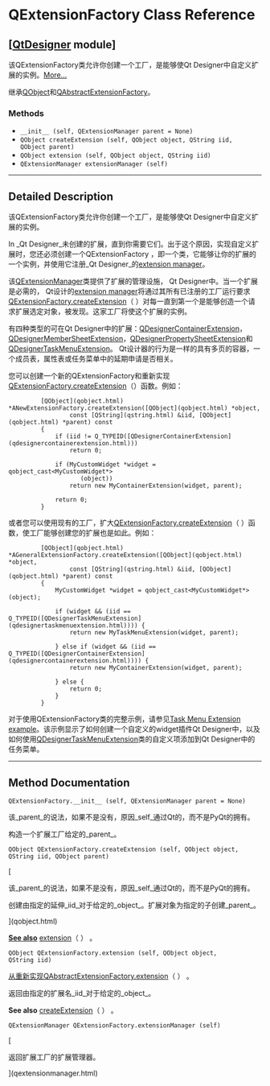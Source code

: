# QExtensionFactory Class Reference

## [[QtDesigner](index.htm) module]

该QExtensionFactory类允许你创建一个工厂，是能够使Qt Designer中自定义扩展的实例。[More...](#details)

继承[QObject](qobject.html)和[QAbstractExtensionFactory](qabstractextensionfactory.html)。

### Methods

*   `__init__ (self, QExtensionManager parent = None)`
*   `QObject createExtension (self, QObject object, QString iid, QObject parent)`
*   `QObject extension (self, QObject object, QString iid)`
*   `QExtensionManager extensionManager (self)`

* * *

## Detailed Description

该QExtensionFactory类允许你创建一个工厂，是能够使Qt Designer中自定义扩展的实例。

In _Qt Designer_未创建的扩展，直到你需要它们。出于这个原因，实现自定义扩展时，您还必须创建一个QExtensionFactory ，即一个类，它能够让你的扩展的一个实例，并使用它注册_Qt Designer_的[extension manager](qextensionmanager.html)。

该[QExtensionManager](qextensionmanager.html)类提供了扩展的管理设施， Qt Designer中。当一个扩展是必需的， Qt设计的[extension manager](qextensionmanager.html)将通过其所有已注册的工厂运行要求[QExtensionFactory.createExtension](qextensionfactory.html#createExtension)（ ）对每一直到第一个是能够创造一个请求扩展选定对象，被发现。这家工厂将使这个扩展的实例。

有四种类型的可在Qt Designer中的扩展：[QDesignerContainerExtension](qdesignercontainerextension.html)，[QDesignerMemberSheetExtension](qdesignermembersheetextension.html)，[QDesignerPropertySheetExtension](qdesignerpropertysheetextension.html)和[QDesignerTaskMenuExtension](qdesignertaskmenuextension.html)。 Qt设计器的行为是一样的具有多页的容器，一个成员表，属性表或任务菜单中的延期申请是否相关。

您可以创建一个新的QExtensionFactory和重新实现[QExtensionFactory.createExtension](qextensionfactory.html#createExtension)（）函数。例如：

```
         [QObject](qobject.html) *ANewExtensionFactory.createExtension([QObject](qobject.html) *object,
                 const [QString](qstring.html) &iid, [QObject](qobject.html) *parent) const
         {
             if (iid != Q_TYPEID([QDesignerContainerExtension](qdesignercontainerextension.html)))
                 return 0;

             if (MyCustomWidget *widget = qobject_cast<MyCustomWidget*>
                    (object))
                 return new MyContainerExtension(widget, parent);

             return 0;
         }

```

或者您可以使用现有的工厂，扩大[QExtensionFactory.createExtension](qextensionfactory.html#createExtension)（ ）函数，使工厂能够创建您的扩展也是如此。例如：

```
         [QObject](qobject.html) *AGeneralExtensionFactory.createExtension([QObject](qobject.html) *object,
                 const [QString](qstring.html) &iid, [QObject](qobject.html) *parent) const
         {
             MyCustomWidget *widget = qobject_cast<MyCustomWidget*>(object);

             if (widget && (iid == Q_TYPEID([QDesignerTaskMenuExtension](qdesignertaskmenuextension.html)))) {
                 return new MyTaskMenuExtension(widget, parent);

             } else if (widget && (iid == Q_TYPEID([QDesignerContainerExtension](qdesignercontainerextension.html)))) {
                 return new MyContainerExtension(widget, parent);

             } else {
                 return 0;
             }
         }

```

对于使用QExtensionFactory类的完整示例，请参见[Task Menu Extension example](index.htm)。该示例显示了如何创建一个自定义的widget插件Qt Designer中，以及如何使用[QDesignerTaskMenuExtension](qdesignertaskmenuextension.html)类的自定义项添加到Qt Designer中的任务菜单。

* * *

## Method Documentation

```
QExtensionFactory.__init__ (self, QExtensionManager parent = None)
```

该_parent_的说法，如果不是没有，原因_self_通过Qt的，而不是PyQt的拥有。

构造一个扩展工厂给定的_parent_。

```
QObject QExtensionFactory.createExtension (self, QObject object, QString iid, QObject parent)
```

[

该_parent_的说法，如果不是没有，原因_self_通过Qt的，而不是PyQt的拥有。

创建由指定的延伸_iid_对于给定的_object_。扩展对象为指定的子创建_parent_。

](qobject.html)

[**See also**](qobject.html) [extension](qextensionfactory.html#extension)（ ） 。

```
QObject QExtensionFactory.extension (self, QObject object, QString iid)
```

[](qobject.html)

[从重新实现](qobject.html)[QAbstractExtensionFactory.extension](qabstractextensionfactory.html#extension)（ ） 。

返回由指定的扩展名_iid_对于给定的_object_。

**See also** [createExtension](qextensionfactory.html#createExtension)（ ） 。

```
QExtensionManager QExtensionFactory.extensionManager (self)
```

[

返回扩展工厂的扩展管理器。

](qextensionmanager.html)